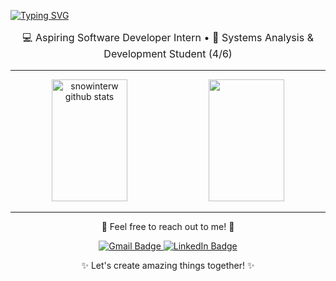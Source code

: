 [![Typing SVG](https://readme-typing-svg.herokuapp.com/?color=d5a6bd&size=35&center=true&vCenter=true&width=1000&lines=+Hi!+🩷;Welcome+to+my+GitHub!+☺️)](https://git.io/typing-svg)

<div align="center">
  <p style="font-size: 16px;">💻 Aspiring Software Developer Intern • 📖 Systems Analysis & Development Student (4/6) </p>
</div>

---

<div align="center">  
  <img width="49%" height="195px" src="https://github-readme-stats.vercel.app/api?username=snowinterw&show_icons=true&count_private=true&hide_border=true&title_color=D5A6BD&icon_color=D5A6BD&text_color=D4C4D8&bg_color=0D1117" alt="snowinterw github stats" /> 
  <img width="49%" height="195px" src="https://github-readme-stats.vercel.app/api/top-langs/?username=snowinterw&layout=compact&hide_border=true&title_color=D5A6BD&text_color=D5A6BD&bg_color=0D1117" />
</div>

---

<div align="center">
  <p>🌷 Feel free to reach out to me! 🌷</p>
  <a href="mailto:ellenevellyn988@gmail.com">
    <img src="https://img.shields.io/badge/-Gmail-D5A6BD?style=for-the-badge&logo=gmail&logoColor=white" alt="Gmail Badge" />
  </a>
  <a href="https://www.linkedin.com/in/evellyn-ellen/" target="_blank">
    <img src="https://img.shields.io/badge/-LinkedIn-D5A6BD?style=for-the-badge&logo=linkedin&logoColor=white" alt="LinkedIn Badge" />
  </a>
</div>

<div align="center">
  <p>✨ Let's create amazing things together! ✨</p>
</div>
